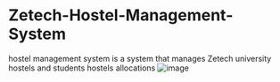 # Zetech-Hostel-Management-System
hostel management system is a system that manages Zetech university hostels and students hostels allocations
![image](https://github.com/user-attachments/assets/f0d67dab-67b8-459d-a570-85dc673643b6)
